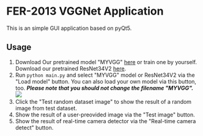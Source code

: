 # FER-2013 VGGNet Application

This is an simple GUI application based on pyQt5.

## Usage

1. Download Our pretrained model "MYVGG" [here](https://github.com/blueskyson/fer/releases/tag/100-epoch-checkpoint) or train one by yourself. Download our pretrained ResNet34V2 [here](https://github.com/arthurchang09/fer/releases/tag/ResNet34v2).
2. Run `python main.py` and select "MYVGG" model or ResNet34V2 via the "Load model" button. You can also load your own model via this button, too. ***Please note that you should not change the filename "MYVGG".***
    ![](../images/app3.png)
3. Click the "Test random dataset image" to show the result of a random image from test dataset.
4. Show the result of a user-preovided image via the "Test image" button.
5. Show the result of real-time camera detector via the "Real-time camera detect" button.
